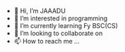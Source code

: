 - 👋 Hi, I’m JAAADU
- 👀 I’m interested in programming 
- 🌱 I’m currently learning Fy BSC(CS)
- 💞️ I’m looking to collaborate on 
- 📫 How to reach me ...

<!---
KoliPranay/KoliPranay is a ✨ special ✨ repository because its `README.md` (this file) appears on your GitHub profile.
You can click the Preview link to take a look at your changes.
--->
